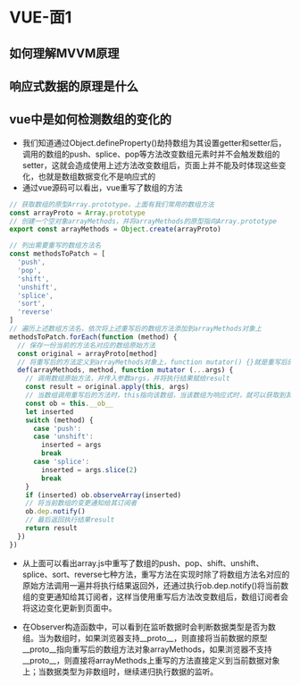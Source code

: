 # VUE-面1

## 如何理解MVVM原理

## 响应式数据的原理是什么

## vue中是如何检测数组的变化的

- 我们知道通过Object.defineProperty()劫持数组为其设置getter和setter后，调用的数组的push、splice、pop等方法改变数组元素时并不会触发数组的setter，这就会造成使用上述方法改变数组后，页面上并不能及时体现这些变化，也就是数组数据变化不是响应式的
- 通过vue源码可以看出，vue重写了数组的方法

```js
// 获取数组的原型Array.prototype，上面有我们常用的数组方法
const arrayProto = Array.prototype
// 创建一个空对象arrayMethods，并将arrayMethods的原型指向Array.prototype
export const arrayMethods = Object.create(arrayProto)

// 列出需要重写的数组方法名
const methodsToPatch = [
  'push',
  'pop',
  'shift',
  'unshift',
  'splice',
  'sort',
  'reverse'
]
// 遍历上述数组方法名，依次将上述重写后的数组方法添加到arrayMethods对象上
methodsToPatch.forEach(function (method) {
  // 保存一份当前的方法名对应的数组原始方法
  const original = arrayProto[method]
  // 将重写后的方法定义到arrayMethods对象上，function mutator() {}就是重写后的方法
  def(arrayMethods, method, function mutator (...args) {
    // 调用数组原始方法，并传入参数args，并将执行结果赋给result
    const result = original.apply(this, args)
    // 当数组调用重写后的方法时，this指向该数组，当该数组为响应式时，就可以获取到其__ob__属性
    const ob = this.__ob__
    let inserted
    switch (method) {
      case 'push':
      case 'unshift':
        inserted = args
        break
      case 'splice':
        inserted = args.slice(2)
        break
    }
    if (inserted) ob.observeArray(inserted)
    // 将当前数组的变更通知给其订阅者
    ob.dep.notify()
    // 最后返回执行结果result
    return result
  })
})
```

- 从上面可以看出array.js中重写了数组的push、pop、shift、unshift、splice、sort、reverse七种方法，重写方法在实现时除了将数组方法名对应的原始方法调用一遍并将执行结果返回外，还通过执行ob.dep.notify()将当前数组的变更通知给其订阅者，这样当使用重写后方法改变数组后，数组订阅者会将这边变化更新到页面中。

- 在Observer构造函数中，可以看到在监听数据时会判断数据类型是否为数组。当为数组时，如果浏览器支持__proto__，则直接将当前数据的原型__proto__指向重写后的数组方法对象arrayMethods，如果浏览器不支持__proto__，则直接将arrayMethods上重写的方法直接定义到当前数据对象上；当数据类型为非数组时，继续递归执行数据的监听。